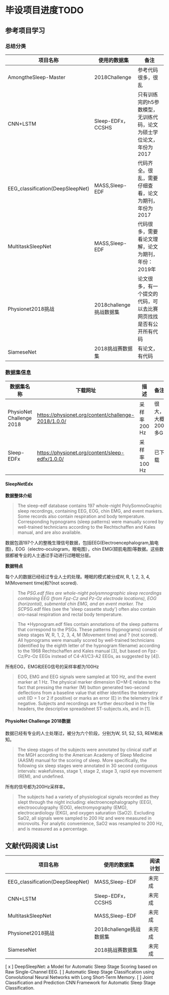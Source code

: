 # 毕设项目进度TODO
## 参考项目学习
### 总结分类
|项目名称|使用的数据集|备注|
|----|----|----|
|AmongtheSleep-Master| 2018Challenge |参考代码很多，很乱|
|CNN+LSTM| Sleep-EDFx， CCSHS|只有训练完的h5参数模型，无训练代码，论文为硕士学位论文，年份为2017|
|EEG_classification(DeepSleepNet)|MASS,Sleep-EDF|代码齐全。很乱，需要仔细查看，论文为期刊，年份为2017|
|MultitaskSleepNet|MASS,Sleep-EDF|代码很多，需要看论文理解，论文为期刊，年份：2019年|
|Physionet2018挑战|2018challenge挑战数据集|论文很多，有一个提交的代码，可以去比赛网页找找是否有公开所有代码|
|SiameseNet|2018挑战赛数据集|有论文，有代码|

### 数据集信息

|数据集名称|下载网址|描述|备注|
|----|----|----|----|
|PhysioNet Challenge 2018|https://physionet.org/content/challenge-2018/1.0.0/|采样率200 Hz|很大，大概200多G|
|Sleep-EDFx|https://physionet.org/content/sleep-edfx/1.0.0/|采样率100 Hz|已下载|

#### SleepNetEdx
**数据整体介绍**

> The sleep-edf database contains 197 whole-night PolySomnoGraphic sleep recordings, containing EEG, EOG, chin EMG, and event markers. Some records also contain respiration and body temperature. Corresponding hypnograms (sleep patterns) were manually scored by well-trained technicians according to the Rechtschaffen and Kales manual, and are also available.

数据包涵197个人的整晚生理信号数据，包括EEG(Electroencephalogram,脑电图)，EOG（electro-oculogram，眼电图），chin EMG(颏肌电图)等数据。这些数据都被专业的人士通过手动进行过睡眠分层。

**数据特点**

每个人的数据已经经过专业人士的处理。睡眠的模式被分成W, R, 1, 2, 3, 4, M(Movement time)和?(not scored).

> The *PSG.edf files are whole-night polysmnographic sleep recordings containing EEG (from Fpz-Cz and Pz-Oz electrode locations), EOG (horizontal), submental chin EMG, and an event marker. The SC*PSG.edf files (see the 'sleep cassette study') often also contain oro-nasal respiration and rectal body temperature.

> The *Hypnogram.edf files contain annotations of the sleep patterns that correspond to the PSGs. These patterns (hypnograms) consist of sleep stages W, R, 1, 2, 3, 4, M (Movement time) and ? (not scored). All hypnograms were manually scored by well-trained technicians (identified by the eighth letter of the hypnogram filename) according to the 1968 Rechtschaffen and Kales manual [3], but based on Fpz-Cz/Pz-Oz EEGs instead of C4-A1/C3-A2 EEGs, as suggested by [4]).

所有EOG，EMG和EEG信号的采样率都为100Hz

> EOG, EMG and EEG signals were sampled at 100 Hz, and the event marker at 1 Hz. The physical marker dimension ID+M-E relates to the fact that pressing the marker (M) button generated two-second deflections from a baseline value that either identifies the telemetry unit (ID = 1 or 2 if positive) or marks an error (E) in the telemetry link if negative. Subjects and recordings are further described in the file headers, the descriptive spreadsheet ST-subjects.xls, and in [1].

#### PhysioNet Challenge 2018数据

数据已经有专业的人士处理过，被分为六个阶段，分别为W, S1, S2, S3, REM和未知。

> The sleep stages of the subjects were annotated by clinical staff at the MGH according to the American Academy of Sleep Medicine (AASM) manual for the scoring of sleep. More specifically, the following six sleep stages were annotated in 30 second contiguous intervals: wakefulness, stage 1, stage 2, stage 3, rapid eye movement (REM), and undefined.

所有的信号都为200Hz采样率。

> The subjects had a variety of physiological signals recorded as they slept through the night including: electroencephalography (EEG), electrooculography (EOG), electromyography (EMG), electrocardiology (EKG), and oxygen saturation (SaO2). Excluding SaO2, all signals were sampled to 200 Hz and were measured in microvolts. For analytic convenience, SaO2 was resampled to 200 Hz, and is measured as a percentage.

## 文献代码阅读 List

|项目名称|使用的数据集|阅读计划|
|----|----|----|
|EEG_classification(DeepSleepNet)|MASS,Sleep-EDF|未完成|
|CNN+LSTM| Sleep-EDFx， CCSHS|未完成|
|MultitaskSleepNet|MASS,Sleep-EDF|未完成|
|Physionet2018挑战|2018challenge挑战数据集|未完成|
|SiameseNet|2018挑战赛数据集|未完成|

[ x ] DeepSleepNet: a Model for Automatic Sleep Stage Scoring based on Raw Single-Channel EEG.
[ ] Automatic Sleep Stage Classification using Convolutional Neural Networks with Long Short-Term Memory.
[ ] Joint Classification and Prediction CNN Framework for Automatic Sleep Stage Classification.








